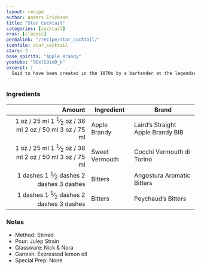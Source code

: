 ```yaml
---
layout: recipe
author: Anders Erickson
title: "Star Cocktail"
categories: [cocktail]
eras: [classic]
permalink: "/recipe/star_cocktail/"
iconfile: star_cocktail
stars: 3
base_spirits: "Apple Brandy"
youtube: "9OxlSOioD_k"
excerpt: |
  Said to have been created in the 1870s by a bartender at the legendary Manhattan Club, which once stood at the north corner of 34th Street and 5th Avenue, New York City. Our recipe is adapted from George J. Kappeler's 1895 <i>Modern American Drinks – How to Mix and Serve All Kinds of Cups and Drinks</i>. The "Star Cocktail (No. 2)" notably also appears in Harry Craddock's 1930 <i>The Savoy Cocktail Book</i>.
---
```


### Ingredients

| Amount | Ingredient     | Brand                             |
| -----: | -------------- | --------------------------------- |
|   <span class="onex active">1 oz  / 25 ml</span> <span class="onehalfx">1 <sup>1</sup>&frasl;<sub>2</sub> oz  / 38 ml</span> <span class="twox">2 oz  / 50 ml</span> <span class="threex">3 oz  / 75 ml</span>| Apple Brandy   | Laird’s Straight Apple Brandy BIB |
|   <span class="onex active">1 oz  / 25 ml</span> <span class="onehalfx">1 <sup>1</sup>&frasl;<sub>2</sub> oz  / 38 ml</span> <span class="twox">2 oz  / 50 ml</span> <span class="threex">3 oz  / 75 ml</span>| Sweet Vermouth | Cocchi Vermouth di Torino         |
| <span class="onex active">1 dashes</span> <span class="onehalfx">1 <sup>1</sup>&frasl;<sub>2</sub> dashes</span> <span class="twox">2 dashes</span> <span class="threex">3 dashes</span>| Bitters        | Angostura Aromatic Bitters        |
| <span class="onex active">1 dashes</span> <span class="onehalfx">1 <sup>1</sup>&frasl;<sub>2</sub> dashes</span> <span class="twox">2 dashes</span> <span class="threex">3 dashes</span>| Bitters        | Peychaud’s Bitters                |

### Notes

- Method: Stirred
- Pour: Julep Strain
- Glassware: Nick &amp; Nora
- Garnish: Expressed lemon oil
- Special Prep: None

    
<script type="application/ld+json">
{
  "@context": "https://schema.org",
  "@type": "Recipe",
  "author": "{{ page.author }}",
  "description": "{{ page.excerpt | strip_html | replace: '"', "'" }}",
  "image": "{% for ingredient in site.data[page.iconfile].images.ingredient limit: 1 %}{{ ingredient.url }}{% endfor %}",
  "recipeIngredient": [  "1 oz Apple Brandy",
  "1 oz Sweet Vermouth",
  "1 dash Bitters ",
  "1 dash Bitters "],
  "name": "{{ page.title }}",
  "recipeInstructions": "  {
    '@type': 'HowToStep',
    'text': '- Method: Stirred
'
  },  {
    '@type': 'HowToStep',
    'text': '- Pour: Julep Strain
'
  },  {
    '@type': 'HowToStep',
    'text': '- Glassware: Nick &amp; Nora
'
  },  {
    '@type': 'HowToStep',
    'text': '- Garnish: Expressed lemon oil
'
  },  {
    '@type': 'HowToStep',
    'text': '- Special Prep: None
'
  }",
  "recipeYield": "1 to 3 cocktails",
  "recipeCategory": "cocktail",
  "aggregateRating": "{%- if page.stars -%}{%- include stars_metadata.html %} out of 5{% else %}NA{%- endif -%}",
  "recipeCuisine": "global",
  "prepTime": "20 minutes",
  "cookTime": "15 second",
  "keywords": "{{ page.title }}, cocktail, {{ page.eras }}, {%- include category_metadata.html -%}, {%- include spirits_metadata.html -%}",
  "nutrition": "NA"
}
</script>

    